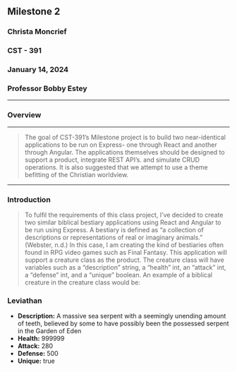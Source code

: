 <!-- Header -->
## **Milestone 2**
### **Christa Moncrief**
### **CST - 391**
### **January 14, 2024**
### **Professor Bobby Estey**

___

### Overview

___

> The goal of CST-391’s Milestone project is to build two near-identical applications to be run on Express-
> one through React and another through Angular. The applications themselves should be designed to support a product, integrate REST API’s. and simulate CRUD operations.
> It is also suggested that we attempt to use a theme befitting of the Christian worldview.

---

### Introduction

> To fulfil the requirements of this class project, I’ve decided to create two similar biblical bestiary applications using React and Angular to be run using Express.
> A bestiary is defined as “a collection of descriptions or representations of real or imaginary animals.” (Webster, n.d.)
> In this case, I am creating the kind of bestiaries often found in RPG video games such as Final Fantasy. This application will support a creature class as the product.
> The creature class will have variables such as a “description” string, a “health” int, an “attack” int, a “defense” int, and a “unique” boolean.
> An example of a biblical creature in the creature class would be:

### Leviathan

- **Description:** A massive sea serpent with a seemingly unending amount of teeth, believed by some to have possibly been the possessed serpent in the Garden of Eden
- **Health:** 999999
- **Attack:** 280
- **Defense:** 500
- **Unique:** true

